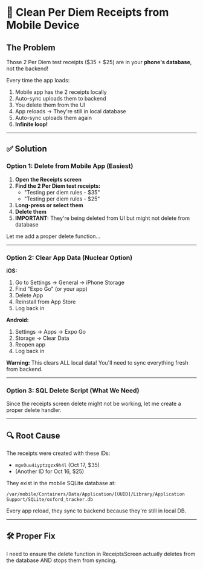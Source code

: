 # 🧹 Clean Per Diem Receipts from Mobile Device

## The Problem

Those 2 Per Diem test receipts ($35 + $25) are in your **phone's database**, not the backend!

Every time the app loads:
1. Mobile app has the 2 receipts locally
2. Auto-sync uploads them to backend
3. You delete them from the UI
4. App reloads → They're still in local database
5. Auto-sync uploads them again
6. **Infinite loop!**

---

## ✅ Solution

### **Option 1: Delete from Mobile App (Easiest)**

1. **Open the Receipts screen**
2. **Find the 2 Per Diem test receipts:**
   - "Testing per diem rules - $35"
   - "Testing per diem rules - $25"
3. **Long-press or select them**
4. **Delete them**
5. **IMPORTANT:** They're being deleted from UI but might not delete from database

Let me add a proper delete function...

---

### **Option 2: Clear App Data (Nuclear Option)**

**iOS:**
1. Go to Settings → General → iPhone Storage
2. Find "Expo Go" (or your app)
3. Delete App
4. Reinstall from App Store
5. Log back in

**Android:**
1. Settings → Apps → Expo Go
2. Storage → Clear Data
3. Reopen app
4. Log back in

**Warning:** This clears ALL local data! You'll need to sync everything fresh from backend.

---

### **Option 3: SQL Delete Script (What We Need)**

Since the receipts screen delete might not be working, let me create a proper delete handler.

---

## 🔍 Root Cause

The receipts were created with these IDs:
- `mgv0uu4iyptzgzx9h4l` (Oct 17, $35)
- (Another ID for Oct 16, $25)

They exist in the mobile SQLite database at:
```
/var/mobile/Containers/Data/Application/[UUID]/Library/Application Support/SQLite/oxford_tracker.db
```

Every app reload, they sync to backend because they're still in local DB.

---

## 🛠️ Proper Fix

I need to ensure the delete function in ReceiptsScreen actually deletes from the database AND stops them from syncing.

